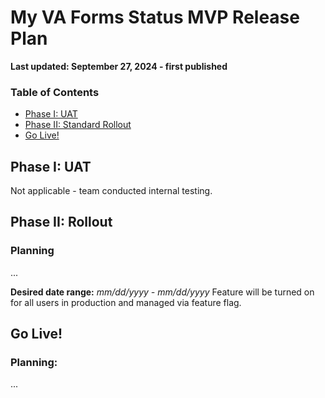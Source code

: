 # My VA Forms Status MVP Release Plan
**Last updated: September 27, 2024 - first published** 

### Table of Contents
- [Phase I: UAT](#Phase-i-uat)
- [Phase II: Standard Rollout](#Phase-ii-rollout)
- [Go Live!](#Go-Live)

## Phase I: UAT
Not applicable - team conducted internal testing.

## Phase II: Rollout

### Planning
...

**Desired date range:** _mm/dd/yyyy - mm/dd/yyyy_
Feature will be turned on for all users in production and managed via feature flag.


## Go Live!

### Planning:
...


 
